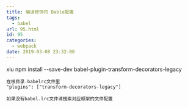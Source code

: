 ```yaml
---
title: 编译修饰符 Bable配置
tags:
  - babel
url: 95.html
id: 95
categories:
  - webpack
date: 2019-03-08 23:32:00
---
```


xiu npm install --save-dev babel-plugin-transform-decorators-legacy

    在根目录.babelrc文件里
    "plugins": ["transform-decorators-legacy"]
    
    如果没有babel.lrc文件请搜索对应框架的文件配置